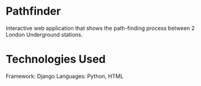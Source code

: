 # Pathfinder
Interactive web application that shows the path-finding process between 2 London Underground stations.

# Technologies Used
Framework: Django
Languages: Python, HTML
